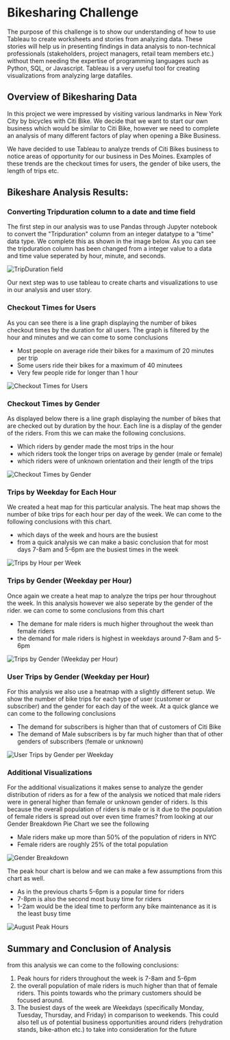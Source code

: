 # Bikesharing Challenge

The purpose of this challenge is to show our understanding of how to use Tableau to create worksheets and stories from analyzing data. These stories will help us in presenting findings in data analysis to non-technical professionals (stakeholders, project managers, retail team members etc.) without them needing the expertise of programming languages such as Python, SQL, or Javascript. Tableau is a very useful tool for creating visualizations from analyzing large datafiles.

## Overview of Bikesharing Data

In this project we were impressed by visiting various landmarks in New York City by bicycles with Citi Bike. We decide that we want to start our own business which would be similar to Citi Bike, however we need to complete an analysis of many different factors of play when opening a Bike Business. 

We have decided to use Tableau to analyze trends of Citi Bikes business to notice areas of opportunity for our business in Des Moines. Examples of these trends are the checkout times for users, the gender of bike users, the length of trips etc.

## Bikeshare Analysis Results:

### Converting Tripduration column to a date and time field

The first step in our analysis was to use Pandas through Jupyter notebook to convert the "Tripduration" column from an integer datatype to a "time" data type. We complete this as shown in the image below. As you can see the tripduration column has been changed from a integer value to a data and time value seperated by hour, minute, and seconds.

![TripDuration field](https://user-images.githubusercontent.com/92459399/153729052-c559084f-3222-4b1c-9b01-c4266759bf03.PNG)

Our next step was to use tableau to create charts and visualizations to use in our analysis and user story.

### Checkout Times for Users

As you can see there is a line graph displaying the number of bikes checkout times by the duration for all users. The graph is filtered by the hour and minutes and we can come to some conclusions
- Most people on average ride their bikes for a maximum of 20 minutes per trip
- Some users ride their bikes for a maximum of 40 minutees
- Very few people ride for longer than 1 hour

![Checkout Times for Users](https://user-images.githubusercontent.com/92459399/153729542-96087e41-e204-4495-935d-87692100994d.PNG)

### Checkout Times by Gender

As displayed below there is a line graph displaying the number of bikes that are checked out by duration by the hour. Each line is a display of the gender of the riders. From this we can make the following conclusions.
- Which riders by gender made the most trips in the hour
- which riders took the longer trips on average by gender (male or female)
- which riders were of unknown orientation and their length of the trips

![Checkout Times by Gender](https://user-images.githubusercontent.com/92459399/153729428-8a233b1f-1d4b-4a0f-b54e-5aa6632b0cec.PNG)

### Trips by Weekday for Each Hour

We created a heat map for this particular analysis. The heat map shows the number of bike trips for each hour per day of the week. We can come to the following conclusions with this chart.
- which days of the week and hours are the busiest
- from a quick analysis we can make a basic conclusion that for most days 7-8am and 5-6pm are the busiest times in the week 

![Trips by Hour per Week](https://user-images.githubusercontent.com/92459399/153730212-76f3c0a6-8d8b-4edf-a33f-5d78ca1511f1.PNG)

### Trips by Gender (Weekday per Hour)

Once again we create a heat map to analyze the trips per hour throughout the week. In this analysis however we also seperate by the gender of the rider. we can come to some conclusions from this chart
- The demane for male riders is much higher throughout the week than female riders
- the demand for male riders is highest in weekdays around 7-8am and 5-6pm

![Trips by Gender (Weekday per Hour)](https://user-images.githubusercontent.com/92459399/153730267-28b87728-ba57-4e4e-90f1-41c03b84049d.PNG)

### User Trips by Gender (Weekday per Hour)

For this analysis we also use a heatmap with a slightly different setup. We show the number of bike trips for each type of user (customer or subscriber) and the gender for each day of the week. At a quick glance we can come to the following conclusions
- The demand for subscribers is higher than that of customers of Citi Bike
- The demand of Male subscribers is by far much higher than that of other genders of subscribers (female or unknown)

![User Trips by Gender per Weekday](https://user-images.githubusercontent.com/92459399/153730618-24340f59-fa34-4ab3-9a90-8cfa9393e987.PNG)

### Additional Visualizations

For the additional visualizations it makes sense to analyze the gender distribution of riders as for a few of the analysis we noticed that male riders were in general higher than female or unknown gender of riders. Is this because the overall population of riders is male or is it due to the population of female riders is spread out over even time frames? from looking at our Gender Breakdown Pie Chart we see the following
- Male riders make up more than 50% of the population of riders in NYC
- Female riders are roughly 25% of the total population

![Gender Breakdown](https://user-images.githubusercontent.com/92459399/153730754-6b11453a-0df8-4b3a-8179-19e0f00e6b5e.png)

The peak hour chart is below and we can make a few assumptions from this chart as well.
- As in the previous charts 5-6pm is a popular time for riders
- 7-8pm is also the second most busy time for riders
- 1-2am would be the ideal time to perform any bike maintenance as it is the least busy time

![August Peak Hours](https://user-images.githubusercontent.com/92459399/153730819-8666ef11-4b98-4dcf-ad4f-e957f9ab9a5c.PNG)

## Summary and Conclusion of Analysis

from this analysis we can come to the following conclusions:

1. Peak hours for riders throughout the week is 7-8am and 5-6pm
2. the overall population of male riders is much higher than that of female riders. This points towards who the primary customers should be focused around.
3. The busiest days of the week are Weekdays (specifically Monday, Tuesday, Thursday, and Friday) in comparison to weekends. This could also tell us of potential business opportunities around riders (rehydration stands, bike-athon etc.) to take into consideration for the future

